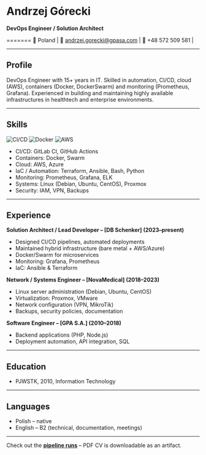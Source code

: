 # Andrzej Górecki

**DevOps Engineer / Solution Architect**  

=======
📍 Poland | 📧 andrzej.gorecki@gpasa.com | 📱 +48 572 509 581 | 

---

## Profile
DevOps Engineer with 15+ years in IT. Skilled in automation, CI/CD, cloud (AWS), containers (Docker, DockerSwarm) and monitoring (Prometheus, Grafana). Experienced in building and maintaining highly available infrastructures in healthtech and enterprise environments.

---

## Skills
![CI/CD](https://img.shields.io/badge/CI-CD-Expert-green)
![Docker](https://img.shields.io/badge/Docker-Advanced-blue)
![AWS](https://img.shields.io/badge/AWS-Advanced-orange)
- CI/CD: GitLab CI, GitHub Actions 
- Containers: Docker, Swarm
- Cloud: AWS, Azure  
- IaC / Automation: Terraform, Ansible, Bash, Python  
- Monitoring: Prometheus, Grafana, ELK  
- Systems: Linux (Debian, Ubuntu, CentOS), Proxmox
- Security: IAM, VPN, Backups  

---

## Experience

**Solution Architect / Lead Developer – [DB Schenker] (2023–present)**  
- Designed CI/CD pipelines, automated deployments  
- Maintained hybrid infrastructure (bare metal + AWS/Azure)  
- Docker/Swarm for microservices  
- Monitoring: Grafana, Prometheus  
- IaC: Ansible & Terraform

**Network / Systems Engineer – [NovaMedical] (2018–2023)**  
- Linux server administration (Debian, Ubuntu, CentOS)  
- Virtualization: Proxmox, VMware  
- Network configuration (VPN, MikroTik)  
- Backups, security policies, documentation  

**Software Engineer – [GPA S.A.] (2010–2018)**  
- Backend applications (PHP, Node.js)  
- Deployment automation, API integration, SQL  

---

## Education
- PJWSTK, 2010, Information Technology

---

## Languages
- Polish – native  
- English – B2 (technical, documentation, meetings)  

---

Check out the **[pipeline runs](https://github.com/icdevgpasa/cv-pipeline/actions)** – PDF CV is downloadable as an artifact.
